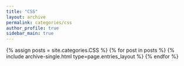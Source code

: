 ```yaml
---
title: "CSS"
layout: archive
permalink: categories/css
author_profile: true
sidebar_main: true
---
```



{% assign posts = site.categories.CSS %}
{% for post in posts %} {% include archive-single.html type=page.entries_layout %} {% endfor %}
